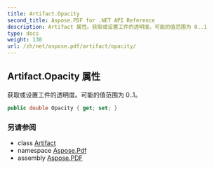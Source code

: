 ```yaml
---
title: Artifact.Opacity
second_title: Aspose.PDF for .NET API Reference
description: Artifact 属性。获取或设置工件的透明度。可能的值范围为 0..1
type: docs
weight: 130
url: /zh/net/aspose.pdf/artifact/opacity/
---
```

## Artifact.Opacity 属性

获取或设置工件的透明度。可能的值范围为 0..1。

```csharp
public double Opacity { get; set; }
```

### 另请参阅

* class [Artifact](../)
* namespace [Aspose.Pdf](../../../aspose.pdf/)
* assembly [Aspose.PDF](../../../)